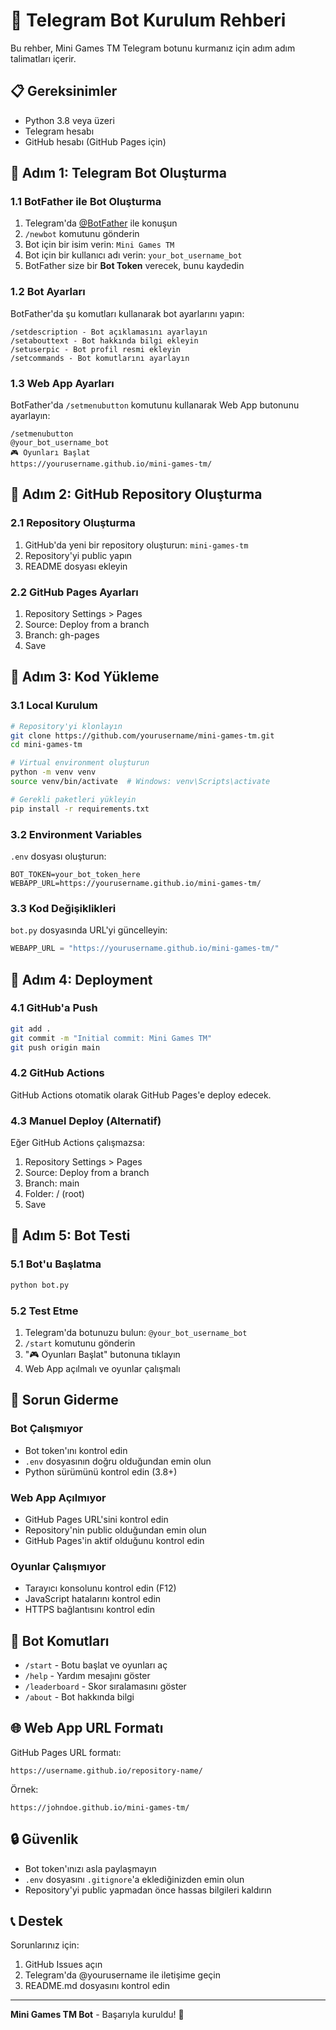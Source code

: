 # 🤖 Telegram Bot Kurulum Rehberi

Bu rehber, Mini Games TM Telegram botunu kurmanız için adım adım talimatları içerir.

## 📋 Gereksinimler

- Python 3.8 veya üzeri
- Telegram hesabı
- GitHub hesabı (GitHub Pages için)

## 🚀 Adım 1: Telegram Bot Oluşturma

### 1.1 BotFather ile Bot Oluşturma

1. Telegram'da [@BotFather](https://t.me/BotFather) ile konuşun
2. `/newbot` komutunu gönderin
3. Bot için bir isim verin: `Mini Games TM`
4. Bot için bir kullanıcı adı verin: `your_bot_username_bot`
5. BotFather size bir **Bot Token** verecek, bunu kaydedin

### 1.2 Bot Ayarları

BotFather'da şu komutları kullanarak bot ayarlarını yapın:

```
/setdescription - Bot açıklamasını ayarlayın
/setabouttext - Bot hakkında bilgi ekleyin
/setuserpic - Bot profil resmi ekleyin
/setcommands - Bot komutlarını ayarlayın
```

### 1.3 Web App Ayarları

BotFather'da `/setmenubutton` komutunu kullanarak Web App butonunu ayarlayın:

```
/setmenubutton
@your_bot_username_bot
🎮 Oyunları Başlat
https://yourusername.github.io/mini-games-tm/
```

## 🚀 Adım 2: GitHub Repository Oluşturma

### 2.1 Repository Oluşturma

1. GitHub'da yeni bir repository oluşturun: `mini-games-tm`
2. Repository'yi public yapın
3. README dosyası ekleyin

### 2.2 GitHub Pages Ayarları

1. Repository Settings > Pages
2. Source: Deploy from a branch
3. Branch: gh-pages
4. Save

## 🚀 Adım 3: Kod Yükleme

### 3.1 Local Kurulum

```bash
# Repository'yi klonlayın
git clone https://github.com/yourusername/mini-games-tm.git
cd mini-games-tm

# Virtual environment oluşturun
python -m venv venv
source venv/bin/activate  # Windows: venv\Scripts\activate

# Gerekli paketleri yükleyin
pip install -r requirements.txt
```

### 3.2 Environment Variables

`.env` dosyası oluşturun:

```env
BOT_TOKEN=your_bot_token_here
WEBAPP_URL=https://yourusername.github.io/mini-games-tm/
```

### 3.3 Kod Değişiklikleri

`bot.py` dosyasında URL'yi güncelleyin:

```python
WEBAPP_URL = "https://yourusername.github.io/mini-games-tm/"
```

## 🚀 Adım 4: Deployment

### 4.1 GitHub'a Push

```bash
git add .
git commit -m "Initial commit: Mini Games TM"
git push origin main
```

### 4.2 GitHub Actions

GitHub Actions otomatik olarak GitHub Pages'e deploy edecek.

### 4.3 Manuel Deploy (Alternatif)

Eğer GitHub Actions çalışmazsa:

1. Repository Settings > Pages
2. Source: Deploy from a branch
3. Branch: main
4. Folder: / (root)
5. Save

## 🚀 Adım 5: Bot Testi

### 5.1 Bot'u Başlatma

```bash
python bot.py
```

### 5.2 Test Etme

1. Telegram'da botunuzu bulun: `@your_bot_username_bot`
2. `/start` komutunu gönderin
3. "🎮 Oyunları Başlat" butonuna tıklayın
4. Web App açılmalı ve oyunlar çalışmalı

## 🔧 Sorun Giderme

### Bot Çalışmıyor
- Bot token'ını kontrol edin
- `.env` dosyasının doğru olduğundan emin olun
- Python sürümünü kontrol edin (3.8+)

### Web App Açılmıyor
- GitHub Pages URL'sini kontrol edin
- Repository'nin public olduğundan emin olun
- GitHub Pages'in aktif olduğunu kontrol edin

### Oyunlar Çalışmıyor
- Tarayıcı konsolunu kontrol edin (F12)
- JavaScript hatalarını kontrol edin
- HTTPS bağlantısını kontrol edin

## 📱 Bot Komutları

- `/start` - Botu başlat ve oyunları aç
- `/help` - Yardım mesajını göster
- `/leaderboard` - Skor sıralamasını göster
- `/about` - Bot hakkında bilgi

## 🌐 Web App URL Formatı

GitHub Pages URL formatı:
```
https://username.github.io/repository-name/
```

Örnek:
```
https://johndoe.github.io/mini-games-tm/
```

## 🔒 Güvenlik

- Bot token'ınızı asla paylaşmayın
- `.env` dosyasını `.gitignore`'a eklediğinizden emin olun
- Repository'yi public yapmadan önce hassas bilgileri kaldırın

## 📞 Destek

Sorunlarınız için:
1. GitHub Issues açın
2. Telegram'da @yourusername ile iletişime geçin
3. README.md dosyasını kontrol edin

---

**Mini Games TM Bot** - Başarıyla kuruldu! 🎉 